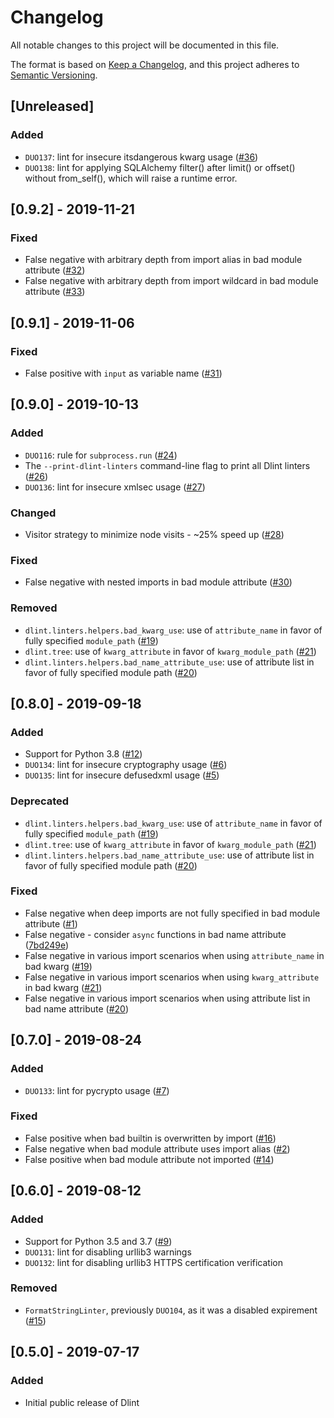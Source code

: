 # Changelog
All notable changes to this project will be documented in this file.

The format is based on [Keep a Changelog](https://keepachangelog.com/en/1.0.0/),
and this project adheres to [Semantic Versioning](https://semver.org/spec/v2.0.0.html).

## [Unreleased]
### Added
- `DUO137`: lint for insecure itsdangerous kwarg usage ([#36](https://github.com/duo-labs/dlint/issues/36))
- `DUO138`: lint for applying SQLAlchemy filter() after limit() or offset() without from_self(), which will raise a runtime error.

## [0.9.2] - 2019-11-21
### Fixed
- False negative with arbitrary depth from import alias in bad module attribute ([#32](https://github.com/duo-labs/dlint/issues/32))
- False negative with arbitrary depth from import wildcard in bad module attribute ([#33](https://github.com/duo-labs/dlint/issues/33))

## [0.9.1] - 2019-11-06
### Fixed
- False positive with `input` as variable name ([#31](https://github.com/duo-labs/dlint/issues/31))

## [0.9.0] - 2019-10-13
### Added
- `DUO116`: rule for `subprocess.run` ([#24](https://github.com/duo-labs/dlint/issues/24))
- The `--print-dlint-linters` command-line flag to print all Dlint linters ([#26](https://github.com/duo-labs/dlint/issues/26))
- `DUO136`: lint for insecure xmlsec usage ([#27](https://github.com/duo-labs/dlint/issues/27))

### Changed
- Visitor strategy to minimize node visits - ~25% speed up ([#28](https://github.com/duo-labs/dlint/issues/28))

### Fixed
- False negative with nested imports in bad module attribute ([#30](https://github.com/duo-labs/dlint/issues/30))

### Removed
- `dlint.linters.helpers.bad_kwarg_use`: use of `attribute_name` in favor of fully specified `module_path` ([#19](https://github.com/duo-labs/dlint/issues/19))
- `dlint.tree`: use of `kwarg_attribute` in favor of `kwarg_module_path` ([#21](https://github.com/duo-labs/dlint/issues/21))
- `dlint.linters.helpers.bad_name_attribute_use`: use of attribute list in favor of fully specified module path ([#20](https://github.com/duo-labs/dlint/issues/20))

## [0.8.0] - 2019-09-18
### Added
- Support for Python 3.8 ([#12](https://github.com/duo-labs/dlint/issues/12))
- `DUO134`: lint for insecure cryptography usage ([#6](https://github.com/duo-labs/dlint/issues/6))
- `DUO135`: lint for insecure defusedxml usage ([#5](https://github.com/duo-labs/dlint/issues/5))

### Deprecated
- `dlint.linters.helpers.bad_kwarg_use`: use of `attribute_name` in favor of fully specified `module_path` ([#19](https://github.com/duo-labs/dlint/issues/19))
- `dlint.tree`: use of `kwarg_attribute` in favor of `kwarg_module_path` ([#21](https://github.com/duo-labs/dlint/issues/21))
- `dlint.linters.helpers.bad_name_attribute_use`: use of attribute list in favor of fully specified module path ([#20](https://github.com/duo-labs/dlint/issues/20))

### Fixed
- False negative when deep imports are not fully specified in bad module attribute ([#1](https://github.com/duo-labs/dlint/issues/1))
- False negative - consider `async` functions in bad name attribute ([7bd249e](https://github.com/duo-labs/dlint/commit/7bd249e80a91f7c38f2c1f05045a826e0bef3246))
- False negative in various import scenarios when using `attribute_name` in bad kwarg ([#19](https://github.com/duo-labs/dlint/issues/19))
- False negative in various import scenarios when using `kwarg_attribute` in bad kwarg ([#21](https://github.com/duo-labs/dlint/issues/21))
- False negative in various import scenarios when using attribute list in bad name attribute ([#20](https://github.com/duo-labs/dlint/issues/20))

## [0.7.0] - 2019-08-24
### Added
- `DUO133`: lint for pycrypto usage ([#7](https://github.com/duo-labs/dlint/issues/7))

### Fixed
- False positive when bad builtin is overwritten by import ([#16](https://github.com/duo-labs/dlint/issues/16))
- False negative when bad module attribute uses import alias ([#2](https://github.com/duo-labs/dlint/issues/2))
- False positive when bad module attribute not imported ([#14](https://github.com/duo-labs/dlint/issues/14))

## [0.6.0] - 2019-08-12
### Added
- Support for Python 3.5 and 3.7 ([#9](https://github.com/duo-labs/dlint/issues/9))
- `DUO131`: lint for disabling urllib3 warnings
- `DUO132`: lint for disabling urllib3 HTTPS certification verification

### Removed
- `FormatStringLinter`, previously `DUO104`, as it was a disabled expirement ([#15](https://github.com/duo-labs/dlint/issues/15))

## [0.5.0] - 2019-07-17
### Added
- Initial public release of Dlint
